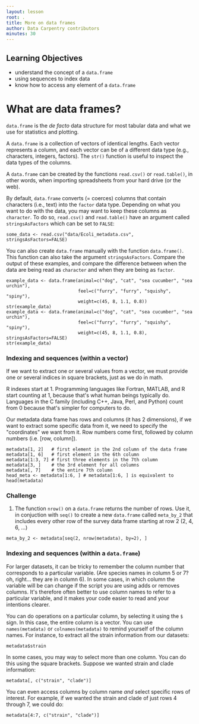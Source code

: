 ```yaml
---
layout: lesson
root: .
title: More on data frames
author: Data Carpentry contributors
minutes: 30
---
```


## Learning Objectives
- understand the concept of a `data.frame`
- using sequences to index data
- know how to access any element of a `data.frame`


# What are data frames?

`data.frame` is the _de facto_ data structure for most tabular data and what we use for statistics and plotting.

A `data.frame` is a collection of vectors of identical lengths. Each vector represents a column, and each vector can be of a different data type (e.g., characters, integers, factors). The `str()` function is useful to inspect the data types of the columns.

A `data.frame` can be created by the functions `read.csv()` or `read.table()`, in other words, when importing spreadsheets from your hard drive (or the web).

By default, `data.frame` converts (= coerces) columns that contain characters (i.e., text) into the `factor` data type. Depending on what you want to do with the data, you may want to keep these columns as `character`. To do so, `read.csv()` and `read.table()` have an argument called `stringsAsFactors` which can be set to `FALSE`:

```{r, eval=FALSE, purl=FALSE}
some_data <- read.csv("data/Ecoli_metadata.csv", stringsAsFactors=FALSE)
```


You can also create `data.frame` manually with the function `data.frame()`. This function can also take the argument `stringsAsFactors`. Compare the output of these examples, and compare the difference between when the data are being read as `character` and when they are being as `factor`.

```{r, results='show', purl=TRUE}
example_data <- data.frame(animal=c("dog", "cat", "sea cucumber", "sea urchin"),
                           feel=c("furry", "furry", "squishy", "spiny"),
                           weight=c(45, 8, 1.1, 0.8))
str(example_data)
example_data <- data.frame(animal=c("dog", "cat", "sea cucumber", "sea urchin"),
                           feel=c("furry", "furry", "squishy", "spiny"),
                           weight=c(45, 8, 1.1, 0.8), stringsAsFactors=FALSE)
str(example_data)
```



### Indexing and sequences (within a vector)


If we want to extract one or several values from a vector, we must provide one or several indices in square brackets, just as we do in math. 


R indexes start at 1. Programming languages like Fortran, MATLAB, and R start counting at 1, because that's what human beings typically do. Languages in the C family (including C++, Java, Perl, and Python) count from 0 because that's simpler for computers to do.


Our metadata data frame has rows and columns (it has 2 dimensions), if we want to extract some specific data from it, we need to specify the "coordinates" we want from it. Row numbers come first, followed by column numbers (i.e. [row, column]).

```{r, purl=FALSE, eval=FALSE}
metadata[1, 2]   # first element in the 2nd column of the data frame
metadata[1, 6]   # first element in the 6th column
metadata[1:3, 7] # first three elements in the 7th column
metadata[3, ]    # the 3rd element for all columns
metadata[, 7]    # the entire 7th column
head_meta <- metadata[1:6, ] # metadata[1:6, ] is equivalent to head(metadata)
```

### Challenge

1. The function `nrow()` on a `data.frame` returns the number of rows. Use it,
   in conjuction with `seq()` to create a new `data.frame` called
   `meta_by_2` that includes every other row of the survey data frame
   starting at row 2 (2, 4, 6, ...)


```{r, purl=FALSE}
meta_by_2 <- metadata[seq(2, nrow(metadata), by=2), ]
```


### Indexing and sequences (within a `data.frame`)

For larger datasets, it can be tricky to remember the column number that
corresponds to a particular variable. (Are species names in column 5 or 7? oh, right... they are in column 6). In some cases, in which column the variable will be can change if the script you are using adds or removes columns. It's therefore often better to use column names to refer to a particular variable, and it makes your code easier to read and your intentions clearer.

You can do operations on a particular column, by selecting it using the `$` sign. In this case, the entire column is a vector. You can use
`names(metadata)` or `colnames(metadata)` to remind yourself of the column names. For instance, to extract all the strain information from our datasets:

```{r, eval=FALSE}
metadata$strain
```

In some cases, you may way to select more than one column. You can do this using the square brackets. Suppose we wanted strain and clade information:

```{r, eval=FALSE}
metadata[, c("strain", "clade")]
```

You can even access columns by column name _and_ select specific rows of interest. For example, if we wanted the strain and clade of just rows 4 through 7, we could do:

```{r, eval=FALSE}
metadata[4:7, c("strain", "clade")]
```



